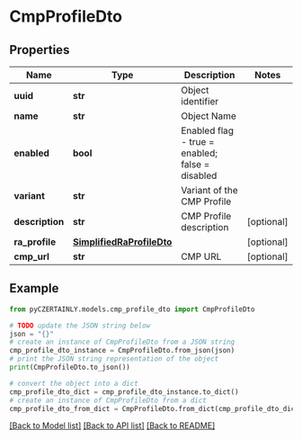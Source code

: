 # CmpProfileDto


## Properties

Name | Type | Description | Notes
------------ | ------------- | ------------- | -------------
**uuid** | **str** | Object identifier | 
**name** | **str** | Object Name | 
**enabled** | **bool** | Enabled flag - true &#x3D; enabled; false &#x3D; disabled | 
**variant** | **str** | Variant of the CMP Profile | 
**description** | **str** | CMP Profile description | [optional] 
**ra_profile** | [**SimplifiedRaProfileDto**](SimplifiedRaProfileDto.md) |  | [optional] 
**cmp_url** | **str** | CMP URL | [optional] 

## Example

```python
from pyCZERTAINLY.models.cmp_profile_dto import CmpProfileDto

# TODO update the JSON string below
json = "{}"
# create an instance of CmpProfileDto from a JSON string
cmp_profile_dto_instance = CmpProfileDto.from_json(json)
# print the JSON string representation of the object
print(CmpProfileDto.to_json())

# convert the object into a dict
cmp_profile_dto_dict = cmp_profile_dto_instance.to_dict()
# create an instance of CmpProfileDto from a dict
cmp_profile_dto_from_dict = CmpProfileDto.from_dict(cmp_profile_dto_dict)
```
[[Back to Model list]](../README.md#documentation-for-models) [[Back to API list]](../README.md#documentation-for-api-endpoints) [[Back to README]](../README.md)


